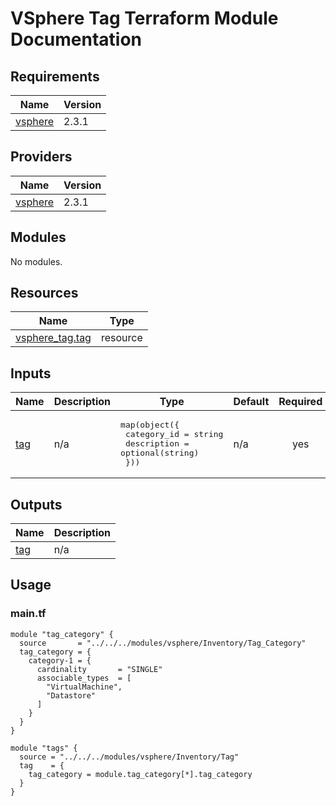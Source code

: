 # VSphere Tag Terraform Module Documentation

## Requirements

| Name | Version |
|------|---------|
| <a name="requirement_vsphere"></a> [vsphere](#requirement\_vsphere) | 2.3.1 |

## Providers

| Name | Version |
|------|---------|
| <a name="provider_vsphere"></a> [vsphere](#provider\_vsphere) | 2.3.1 |

## Modules

No modules.

## Resources

| Name | Type |
|------|------|
| [vsphere_tag.tag](https://registry.terraform.io/providers/hashicorp/vsphere/2.3.1/docs/resources/tag) | resource |

## Inputs

| Name | Description | Type | Default | Required |
|------|-------------|------|---------|:--------:|
| <a name="input_tag"></a> [tag](#input\_tag) | n/a | <pre>map(object({<br>    category_id = string<br>    description = optional(string)<br>  }))</pre> | n/a | yes |

## Outputs

| Name | Description |
|------|-------------|
| <a name="output_tag"></a> [tag](#output\_tag) | n/a |

## Usage
### main.tf
```hcl
module "tag_category" {
  source       = "../../../modules/vsphere/Inventory/Tag_Category"
  tag_category = {
    category-1 = {
      cardinality       = "SINGLE"
      associable_types  = [
        "VirtualMachine",
        "Datastore"
      ]
    }
  }
}

module "tags" {
  source = "../../../modules/vsphere/Inventory/Tag"
  tag    = {
    tag_category = module.tag_category[*].tag_category
  }
}
```